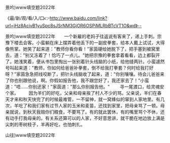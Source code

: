 景吟)www填空题2022年

《最/新/观/看/入/口👉http://www.baidu.com/link?url=jHz8AcivB1yuSpc8sJSrNM3GjOR6OSPiMLRbBTcVT1O&wd》--

景吟)www填空题2022年　　一个新雇的老妈子往返说有客来了，递上手刺。宗豫下楼去会客。小蛮躺在床上摆弄着他丢下的一副皮拳套，给本人戴上试试，大得像熊掌。她笑了起来道："教师你看你看！"家茵硬给她脱下了，把手塞到被窝里去，道："别又冻着了！恰巧了一点儿。"她把宗豫的拳套拿着看看，边上都裂开了。她浅笑着，便从书包里掏出一张别着针头线脑的小纸，给他缝两针。小蛮遽然号叫起来道："教师，你如何给爸爸补拳套，倒不给我打拳套？何时给我打好呀？"家茵急急把线咬断了，把针头线脑收了起来，道："你别嚷嚷。待会儿爸爸来了你也别跟他说，啊。你假如报告他，我不跟您好了，我还家去了！"小蛮道："唔……你别还家！"家茵道："那么你别报告他。"
　　寻一尾渡口，给灵魂安个家。
　　因为羊们的好吃，父亲和母亲挨了村人不少的骂。父亲说，羊们在春天才来和秋天快完了的时候最难管，一不留神，就一窝蜂似的窜到人家地里。有几次，羊吃了和我们家有过节人家的玉米和麦苗，还找到家里，把母亲骂了一顿。母亲就说，到秋天我赔你们粮食，不要骂了。有的就此罢休，有的嘴里骂个不休，还有动手打我母亲的。有关系还算可以的人家，不好意思讲，就干脆在地边放上满是尖刺的枣树枝子，羊再好吃，也怕刺扎。





山往)www填空题2022年
